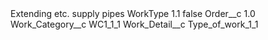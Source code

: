 <?xml version="1.0" encoding="UTF-8"?>
<CustomMetadata xmlns="http://soap.sforce.com/2006/04/metadata" xmlns:xsi="http://www.w3.org/2001/XMLSchema-instance" xmlns:xsd="http://www.w3.org/2001/XMLSchema">
    <label>Extending etc. supply pipes WorkType 1.1</label>
    <protected>false</protected>
    <values>
        <field>Order__c</field>
        <value xsi:type="xsd:double">1.0</value>
    </values>
    <values>
        <field>Work_Category__c</field>
        <value xsi:type="xsd:string">WC1_1_1</value>
    </values>
    <values>
        <field>Work_Detail__c</field>
        <value xsi:type="xsd:string">Type_of_work_1_1</value>
    </values>
</CustomMetadata>
